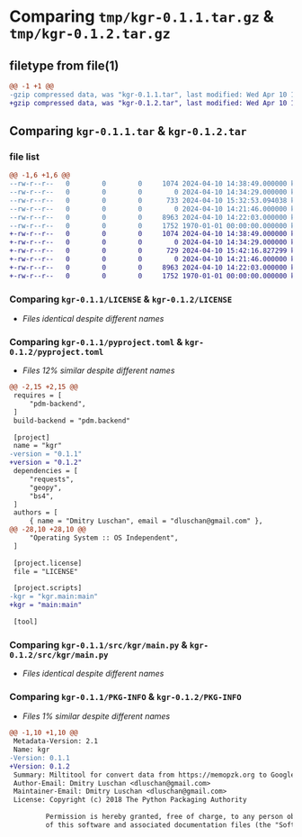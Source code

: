 # Comparing `tmp/kgr-0.1.1.tar.gz` & `tmp/kgr-0.1.2.tar.gz`

## filetype from file(1)

```diff
@@ -1 +1 @@
-gzip compressed data, was "kgr-0.1.1.tar", last modified: Wed Apr 10 15:32:53 2024, max compression
+gzip compressed data, was "kgr-0.1.2.tar", last modified: Wed Apr 10 15:42:16 2024, max compression
```

## Comparing `kgr-0.1.1.tar` & `kgr-0.1.2.tar`

### file list

```diff
@@ -1,6 +1,6 @@
--rw-r--r--   0        0        0     1074 2024-04-10 14:38:49.000000 kgr-0.1.1/LICENSE
--rw-r--r--   0        0        0        0 2024-04-10 14:34:29.000000 kgr-0.1.1/README.md
--rw-r--r--   0        0        0      733 2024-04-10 15:32:53.094038 kgr-0.1.1/pyproject.toml
--rw-r--r--   0        0        0        0 2024-04-10 14:21:46.000000 kgr-0.1.1/src/kgr/__init__.py
--rw-r--r--   0        0        0     8963 2024-04-10 14:22:03.000000 kgr-0.1.1/src/kgr/main.py
--rw-r--r--   0        0        0     1752 1970-01-01 00:00:00.000000 kgr-0.1.1/PKG-INFO
+-rw-r--r--   0        0        0     1074 2024-04-10 14:38:49.000000 kgr-0.1.2/LICENSE
+-rw-r--r--   0        0        0        0 2024-04-10 14:34:29.000000 kgr-0.1.2/README.md
+-rw-r--r--   0        0        0      729 2024-04-10 15:42:16.827299 kgr-0.1.2/pyproject.toml
+-rw-r--r--   0        0        0        0 2024-04-10 14:21:46.000000 kgr-0.1.2/src/kgr/__init__.py
+-rw-r--r--   0        0        0     8963 2024-04-10 14:22:03.000000 kgr-0.1.2/src/kgr/main.py
+-rw-r--r--   0        0        0     1752 1970-01-01 00:00:00.000000 kgr-0.1.2/PKG-INFO
```

### Comparing `kgr-0.1.1/LICENSE` & `kgr-0.1.2/LICENSE`

 * *Files identical despite different names*

### Comparing `kgr-0.1.1/pyproject.toml` & `kgr-0.1.2/pyproject.toml`

 * *Files 12% similar despite different names*

```diff
@@ -2,15 +2,15 @@
 requires = [
     "pdm-backend",
 ]
 build-backend = "pdm.backend"
 
 [project]
 name = "kgr"
-version = "0.1.1"
+version = "0.1.2"
 dependencies = [
     "requests",
     "geopy",
     "bs4",
 ]
 authors = [
     { name = "Dmitry Luschan", email = "dluschan@gmail.com" },
@@ -28,10 +28,10 @@
     "Operating System :: OS Independent",
 ]
 
 [project.license]
 file = "LICENSE"
 
 [project.scripts]
-kgr = "kgr.main:main"
+kgr = "main:main"
 
 [tool]
```

### Comparing `kgr-0.1.1/src/kgr/main.py` & `kgr-0.1.2/src/kgr/main.py`

 * *Files identical despite different names*

### Comparing `kgr-0.1.1/PKG-INFO` & `kgr-0.1.2/PKG-INFO`

 * *Files 1% similar despite different names*

```diff
@@ -1,10 +1,10 @@
 Metadata-Version: 2.1
 Name: kgr
-Version: 0.1.1
+Version: 0.1.2
 Summary: Miltitool for convert data from https://memopzk.org to Google Maps
 Author-Email: Dmitry Luschan <dluschan@gmail.com>
 Maintainer-Email: Dmitry Luschan <dluschan@gmail.com>
 License: Copyright (c) 2018 The Python Packaging Authority
         
         Permission is hereby granted, free of charge, to any person obtaining a copy
         of this software and associated documentation files (the "Software"), to deal
```

